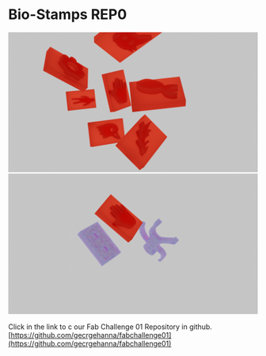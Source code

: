 # Bio-Stamps REP0
<img src= "../../images/visual 2.png" alt="Photo of our project">
<img src= "../../images/visual 1.png" alt="Photo of our project">

Click in the link to c our Fab Challenge 01 Repository in github.
[https://github.com/gecrgehanna/fabchallenge01](https://github.com/gecrgehanna/fabchallenge01)